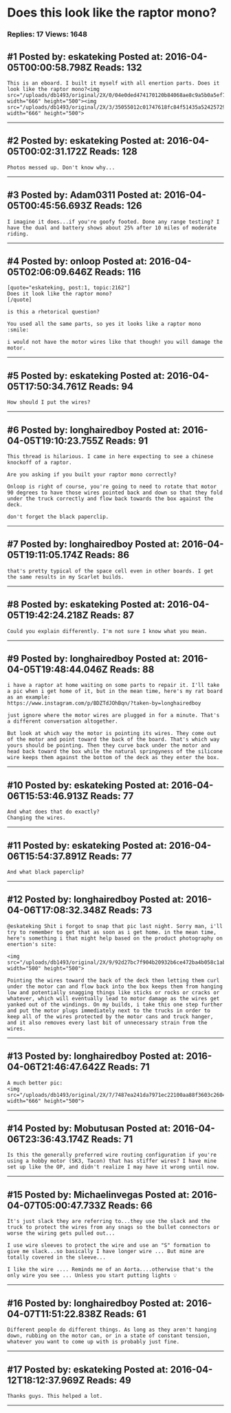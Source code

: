 # Does this look like the raptor mono?

### Replies: 17 Views: 1648

## \#1 Posted by: eskateking Posted at: 2016-04-05T00:00:58.798Z Reads: 132

```
This is an eboard. I built it myself with all enertion parts. Does it look like the raptor mono?<img src="/uploads/db1493/original/2X/0/04e0ded474170120b84068ae8c9a5b0a5ef72bd0.jpg" width="666" height="500"><img src="/uploads/db1493/original/2X/3/35055012c01747618fc84f51435a524257292d02.jpg" width="666" height="500">
```

---
## \#2 Posted by: eskateking Posted at: 2016-04-05T00:02:31.172Z Reads: 128

```
Photos messed up. Don't know why...
```

---
## \#3 Posted by: Adam0311 Posted at: 2016-04-05T00:45:56.693Z Reads: 126

```
I imagine it does...if you're goofy footed. Done any range testing? I have the dual and battery shows about 25% after 10 miles of moderate riding.
```

---
## \#4 Posted by: onloop Posted at: 2016-04-05T02:06:09.646Z Reads: 116

```
[quote="eskateking, post:1, topic:2162"]
Does it look like the raptor mono?
[/quote]

is this a rhetorical question? 

You used all the same parts, so yes it looks like a raptor mono :smile:

i would not have the motor wires like that though! you will damage the motor.
```

---
## \#5 Posted by: eskateking Posted at: 2016-04-05T17:50:34.761Z Reads: 94

```
How should I put the wires?
```

---
## \#6 Posted by: longhairedboy Posted at: 2016-04-05T19:10:23.755Z Reads: 91

```
This thread is hilarious. I came in here expecting to see a chinese knockoff of a raptor. 

Are you asking if you built your raptor mono correctly? 

Onloop is right of course, you're going to need to rotate that motor 90 degrees to have those wires pointed back and down so that they fold under the truck correctly and flow back towards the box against the deck. 

don't forget the black paperclip.
```

---
## \#7 Posted by: longhairedboy Posted at: 2016-04-05T19:11:05.174Z Reads: 86

```
that's pretty typical of the space cell even in other boards. I get the same results in my Scarlet builds.
```

---
## \#8 Posted by: eskateking Posted at: 2016-04-05T19:42:24.218Z Reads: 87

```
Could you explain differently. I'm not sure I know what you mean.
```

---
## \#9 Posted by: longhairedboy Posted at: 2016-04-05T19:48:44.046Z Reads: 88

```
i have a raptor at home waiting on some parts to repair it. I'll take a pic when i get home of it, but in the mean time, here's my rat board as an example:
https://www.instagram.com/p/BDZTdJOhBqn/?taken-by=longhairedboy

just ignore where the motor wires are plugged in for a minute. That's a different conversation altogether. 

But look at which way the motor is pointing its wires. They come out of the motor and point toward the back of the board. That's which way yours should be pointing. Then they curve back under the motor and head back toward the box while the natural springyness of the silicone wire keeps them against the bottom of the deck as they enter the box.
```

---
## \#10 Posted by: eskateking Posted at: 2016-04-06T15:53:46.913Z Reads: 77

```
And what does that do exactly?
Changing the wires.
```

---
## \#11 Posted by: eskateking Posted at: 2016-04-06T15:54:37.891Z Reads: 77

```
And what black paperclip?
```

---
## \#12 Posted by: longhairedboy Posted at: 2016-04-06T17:08:32.348Z Reads: 73

```
@eskateking Shit i forgot to snap that pic last night. Sorry man, i'll try to remember to get that as soon as i get home. in the mean time, here's something i that might help based on the product photography on enertion's site:

<img src="/uploads/db1493/original/2X/9/92d27bc7f904b20932b6ce472ba4b058c1ab8f74.jpg" width="500" height="500">

Pointing the wires toward the back of the deck then letting them curl under the motor can and flow back into the box keeps them from hanging low and potentially snagging things like sticks or rocks or cracks or whatever, which will eventually lead to motor damage as the wires get yanked out of the windings. On my builds, i take this one step further and put the motor plugs immediately next to the trucks in order to keep all of the wires protected by the motor cans and truck hanger, and it also removes every last bit of unnecessary strain from the wires.
```

---
## \#13 Posted by: longhairedboy Posted at: 2016-04-06T21:46:47.642Z Reads: 71

```
A much better pic: 
<img src="/uploads/db1493/original/2X/7/7487ea241da7971ec22100aa88f3603c260485af.jpeg" width="666" height="500">
```

---
## \#14 Posted by: Mobutusan Posted at: 2016-04-06T23:36:43.174Z Reads: 71

```
Is this the generally preferred wire routing configuration if you're using a hobby motor (SK3, Tacon) that has stiffer wires? I have mine set up like the OP, and didn't realize I may have it wrong until now.
```

---
## \#15 Posted by: Michaelinvegas Posted at: 2016-04-07T05:00:47.733Z Reads: 66

```
It's just slack they are referring to...they use the slack and the truck to protect the wires from any snags so the bullet connectors or worse the wiring gets pulled out...

I use wire sleeves to protect the wire and use an "S" formation to give me slack...so basically I have longer wire ... But mine are totally covered in the sleeve...

I like the wire .... Reminds me of an Aorta....otherwise that's the only wire you see ... Unless you start putting lights 💡
```

---
## \#16 Posted by: longhairedboy Posted at: 2016-04-07T11:51:22.838Z Reads: 61

```
Different people do different things. As long as they aren't hanging down, rubbing on the motor can, or in a state of constant tension, whatever you want to come up with is probably just fine.
```

---
## \#17 Posted by: eskateking Posted at: 2016-04-12T18:12:37.969Z Reads: 49

```
Thanks guys. This helped a lot.
```

---
